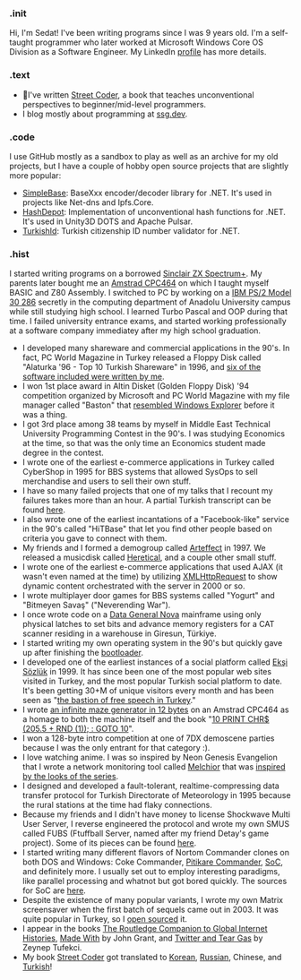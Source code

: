 ### .init
Hi, I'm Sedat! I've been writing programs since I was 9 years old. I'm a self-taught programmer who later worked at Microsoft Windows Core OS Division as a Software Engineer. My LinkedIn [profile](https://www.linkedin.com/in/kapanoglu/) has more details.

### .text
- 📙I've written [Street Coder](https://streetcoder.org), a book that teaches unconventional perspectives to beginner/mid-level programmers. 
- I blog mostly about programming at [ssg.dev](https://ssg.dev).

### .code
I use GitHub mostly as a sandbox to play as well as an archive for my old projects, 
but I have a couple of hobby open source projects that are slightly more popular:
 - [SimpleBase](https://github.com/ssg/SimpleBase): BaseXxx encoder/decoder library for .NET. It's used in projects like Net-dns and Ipfs.Core. 
 - [HashDepot](https://github.com/ssg/HashDepot): Implementation of unconventional hash functions for .NET. It's used in Unity3D DOTS and Apache Pulsar.
 - [TurkishId](https://github.com/ssg/TurkishId): Turkish citizenship ID number validator for .NET.

### .hist
I started writing programs on a borrowed [Sinclair ZX Spectrum+](https://en.wikipedia.org/wiki/ZX_Spectrum#ZX_Spectrum+). My parents later bought me an [Amstrad CPC464](https://en.wikipedia.org/wiki/Amstrad_CPC_464) on which I taught myself BASIC and Z80 Assembly. I switched to PC by working on a [IBM PS/2 Model 30 286](https://en.wikipedia.org/wiki/IBM_PS/2_Model_30) secretly in the computing department of Anadolu University campus while still studying high school. I learned Turbo Pascal and OOP during that time. I failed university entrance exams, and started working professionally at a software company immediatey after my high school graduation.

- I developed many shareware and commercial applications in the 90's. In fact, PC World Magazine in Turkey released a Floppy Disk called "Alaturka '96 - Top 10 Turkish Shareware" in 1996, and [six of the software included were written by me](https://twitter.com/esesci/status/1137479395650596864).
- I won 1st place award in Altin Disket (Golden Floppy Disk) '94 competition organized by Microsoft and PC World Magazine with my file manager called "Baston" that [resembled Windows Explorer](https://user-images.githubusercontent.com/241217/159136746-e05f6e95-eaca-4dc3-9dcd-ddd7aa2a0478.png) before it was a thing.
- I got 3rd place among 38 teams by myself in Middle East Technical University Programming Contest in the 90's. I was studying Economics at the time, so that was the only time an Economics student made degree in the contest.
- I wrote one of the earliest e-commerce applications in Turkey called CyberShop in 1995 for BBS systems that allowed SysOps to sell merchandise and users to sell their own stuff.
- I have so many failed projects that one of my talks that I recount my failures takes more than an hour. A partial Turkish transcript can be found [here](https://blog.etohum.com/p/eksisozlukun-kurulus-hikayesini-biliyor-musunuz).
- I also wrote one of the earliest incantations of a "Facebook-like" service in the 90's called "HiTBase" that let you find other people based on criteria you gave to connect with them.
- My friends and I formed a demogroup called [Arteffect](http://arteffect.org) in 1997. We released a musicdisk called [Heretical](https://www.pouet.net/prod.php?which=11649), and a couple other small stuff.
- I wrote one of the earliest e-commerce applications that used AJAX (it wasn't even named at the time) by utilizing [XMLHttpRequest](https://developer.mozilla.org/en-US/docs/Web/API/XMLHttpRequest) to show dynamic content orchestrated with the server in 2000 or so.
- I wrote multiplayer door games for BBS systems called "Yogurt" and "Bitmeyen Savaş" ("Neverending War").
- I once wrote code on a [Data General Nova](https://en.wikipedia.org/wiki/Data_General_Nova) mainframe using only physical latches to set bits and advance memory registers for a CAT scanner residing in a warehouse in Giresun, Türkiye.
- I started writing my own operating system in the 90's but quickly gave up after finishing the [bootloader](https://gist.github.com/ssg/546634). 
- I developed one of the earliest instances of a social platform called [Ekşi Sözlük](https://en.wikipedia.org/wiki/Ek%C5%9Fi_S%C3%B6zl%C3%BCk) in 1999. It has since been one of the most popular web sites visited in Turkey, and the most popular Turkish social platform to date. It's been getting 30+M of unique visitors every month and has been seen as "[the bastion of free speech in Turkey](https://monitoring.bbc.co.uk/product/c201enw6)."
- I wrote [an infinite maze generator in 12 bytes](https://github.com/ssg/mazecpc) on an Amstrad CPC464 as a homage to both the machine itself and the book "[10 PRINT CHR$ (205.5 + RND (1)); : GOTO 10](https://10print.org/)".
- I won a 128-byte intro competition at one of 7DX demoscene parties because I was the only entrant for that category :).
- I love watching anime. I was so inspired by Neon Genesis Evangelion that I wrote a network monitoring tool called [Melchior](https://github.com/ssg/melchior) that was [inspired by the looks of the series](https://twitter.com/esesci/status/1186757891195170816).
- I designed and developed a fault-tolerant, realtime-compressing data transfer protocol for Turkish Directorate of Meteorology in 1995 because the rural stations at the time had flaky connections.
- Because my friends and I didn't have money to license Shockwave Multi User Server, I reverse engineered the protocol and wrote my own SMUS called FUBS (Ftuffball Server, named after my friend Detay's game project). Some of its pieces can be found [here](https://gist.github.com/ssg/546569).
- I started writing many different flavors of Nortom Commander clones on both DOS and Windows: Coke Commander, [Pitikare Commander](https://github.com/pitikare), [SoC](https://twitter.com/esesci/status/1220640912444809218), and definitely more. I usually set out to employ interesting paradigms, like parallel processing and whatnot but got bored quickly. The sources for SoC are [here](https://github.com/ssg/soc).
- Despite the existence of many popular variants, I wrote my own Matrix screensaver when the first batch of sequels came out in 2003. It was quite popular in Turkey, so I [open sourced](https://github.com/ssg/ssgmatrix) it. 
- I appear in the books [The Routledge Companion to Global Internet Histories](https://www.routledge.com/The-Routledge-Companion-to-Global-Internet-Histories/Goggin-McLelland/p/book/9780367870751), [Made With](https://books.google.com/books/about/Made_With.html?id=xW0NAgAAQBAJ) by John Grant, and [Twitter and Tear Gas](https://www.twitterandteargas.org/) by Zeynep Tufekci.
- My book [Street Coder](https://streetcoder.org) got translated to [Korean](https://twitter.com/esesci/status/1699981242526224434), [Russian](https://twitter.com/esesci/status/1755043238602576002), Chinese, and [Turkish](https://www.canyayinlari.com/sokak-kodcusu-9786256377981)!
